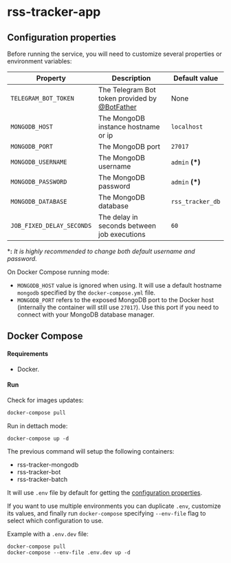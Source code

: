 # rss-tracker-app

## Configuration properties

Before running the service, you will need to customize several properties or environment variables:

Property | Description | Default value
--|--|--
``TELEGRAM_BOT_TOKEN`` | The Telegram Bot token provided by [@BotFather](https://t.me/botfather) | None
``MONGODB_HOST`` | The MongoDB instance hostname or ip | ``localhost``
``MONGODB_PORT`` | The MongoDB port | ``27017``
``MONGODB_USERNAME`` | The MongoDB username | ``admin`` **(*)**
``MONGODB_PASSWORD`` | The MongoDB password | ``admin`` **(*)**
``MONGODB_DATABASE`` | The MongoDB database | ``rss_tracker_db``
``JOB_FIXED_DELAY_SECONDS`` | The delay in seconds between job executions | ``60``

***:** *It is highly recommended to change both default username and password.*

On Docker Compose running mode:
- ``MONGODB_HOST`` value is ignored when using. It will use a default hostname ``mongodb`` specified by the ``docker-compose.yml`` file. 
- ``MONGODB_PORT`` refers to the exposed MongoDB port to the Docker host (internally the container will still use ``27017``). Use this port if you need to connect with your MongoDB database manager.

## Docker Compose

#### Requirements

- Docker.

#### Run

Check for images updates:

```bash
docker-compose pull
```

Run in dettach mode:

```shell
docker-compose up -d
```

The previous command will setup the following containers:
- rss-tracker-mongodb 
- rss-tracker-bot
- rss-tracker-batch

It will use ``.env`` file by default for getting the [configuration properties](#configuration-properties).

If you want to use multiple environments you can duplicate ``.env``, customize its values, and finally run ``docker-compose`` specifying ``--env-file`` flag  to select which configuration to use.

Example with a ``.env.dev`` file:

```shell
docker-compose pull
docker-compose --env-file .env.dev up -d
```
